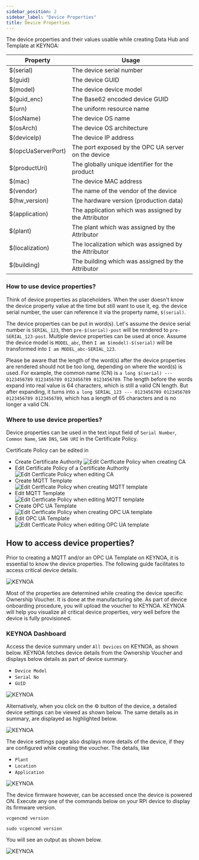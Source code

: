 ```yaml
---
sidebar_position: 2
sidebar_label: "Device Properties"
title: Device Properties
---
```


The device properties and their values usable while creating Data Hub and Template at KEYNOA:

| Property           | Usage                                                 |
|--------------------|-------------------------------------------------------|
| $(serial)          | The device serial number                              |
| $(guid)            | The device GUID                                       |
| $(model)           | The device device model                               |
| $(guid_enc)        | The Base62 encoded device GUID                        |
| $(urn)             | The uniform resource name                             |
| $(osName)          | The device OS name                                    |
| $(osArch)          | The device OS architecture                            |
| $(deviceIp)        | The device IP address                                 |
| $(opcUaServerPort) | The port exposed by the OPC UA server on the device   |
| $(productUri)      | The globally unique identifier for the product        |
| $(mac)             | The device MAC address                                |
| $(vendor)          | The name of the vendor of the device                  |
| $(hw_version)      | The hardware version (production data)                |
| $(application)     | The application which was assigned by the Attributor  |
| $(plant)           | The plant which was assigned by the Attributor        |
| $(localization)    | The localization which was assigned by the Attributor |
| $(building)        | The building which was assigned by the Attributor     |

### How to use device properties?
Think of device properties as placeholders. 
When the user doesn't know the device property value at the time but still want to use it, eg. the device serial number,
the user can reference it via the property name, `$(serial)`. 

The device properties can be put in word(s). Let's assume the device serial number is `SERIAL_123`, then 
`pre-$(serial)-post` will be rendered to `pre-SERIAL_123-post`.
Multiple device properties can be used at once. Assume the device model is `MODEL_abc`, then `I am $(model)-$(serial)` will be
transformed into `I am MODEL_abc-SERIAL_123`.

Please be aware that the length of the word(s) after the device properties are rendered should not be too long, 
depending on where the word(s) is used. 
For example, the common name (CN) is `a long $(serial) --- 0123456789 0123456789 0123456789 0123456789`.
The length before the words expand into real value is 64 characters, which is still a valid CN length.
But after expanding, it turns into `a long SERIAL_123 --- 0123456789 0123456789 0123456789 0123456789`, 
which has a length of 65 characters and is no longer a valid CN.

### Where to use device properties?
Device properties can be used in the text input field of `Serial Number`, `Common Name`, `SAN DNS`, `SAN URI` 
in the Certificate Policy.

Certificate Policy can be edited in
- Create Certificate Authority
  ![Edit Certficate Policy when creating CA](/img/KEYNOA/reference-doc/Device-Properties/default-cert-template-create-CA.png)
- Edit Certificate Policy of a Certificate Authority
  ![Edit Certficate Policy when editing CA](/img/KEYNOA/reference-doc/Device-Properties/default-cert-template-edit-CA.png)
- Create MQTT Template
  ![Edit Certficate Policy when creating MQTT template](/img/KEYNOA/reference-doc/Device-Properties/cert-template-create-mqtt.png)
- Edit MQTT Template
  ![Edit Certficate Policy when editing MQTT template](/img/KEYNOA/reference-doc/Device-Properties/cert-template-edit-mqtt.png)
- Create OPC UA Template
  ![Edit Certficate Policy when creating OPC UA template](/img/KEYNOA/reference-doc/Device-Properties/cert-template-create-OPCUA.png)
- Edit OPC UA Template
  ![Edit Certficate Policy when editing OPC UA template](/img/KEYNOA/reference-doc/Device-Properties/cert-template-edit-OPCUA.png)


## How to access device properties?

Prior to creating a MQTT and/or an OPC UA Template on KEYNOA, it is essential to know the device properties. The following guide facilitates to access critical device details. 

![KEYNOA](/img/KEYNOA/reference-doc/Device-Properties/device-properties.png)

Most of the properties are determined while creating the device specific Ownership Voucher. It is done at the manufacturing site. As part of device onboarding procedure, you will upload the voucher to KEYNOA. KEYNOA will help you visualize all critical device properties, very well before the device is fully provisioned.


### KEYNOA Dashboard

Access the device summary under `All Devices` on KEYNOA, as shown below. KEYNOA fetches device details from the Ownership Voucher and displays below details as part of device summary.

- `Device Model`
- `Serial No`
- `GUID`

![KEYNOA](/img/KEYNOA/reference-doc/Device-Properties/device-summary.png)

Alternatively, when you click on the :gear: button of the device, a detailed device settings can be viewed as shown below. The same details as in summary, are displayed as highlighted below.

![KEYNOA](/img/KEYNOA/reference-doc/Device-Properties/device-detailed-settings-1.png)


The device settings page also displays more details of the device, if they are configured while creating the voucher. The details, like

- `Plant`
- `Location`
- `Application`
 
![KEYNOA](/img/KEYNOA/reference-doc/Device-Properties/device-detailed-settings-2.png)

The device firmware however, can be accessed once the device is powered ON. Execute any one of the commands below on your RPi device to display its firmware version.

```
vcgencmd version
```
```
sudo vcgencmd version
```

You will see an output as shown below. 

![KEYNOA](/img/KEYNOA/reference-doc/Device-Properties/firmware-version.png)







